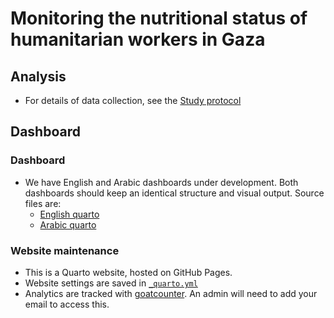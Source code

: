 # Monitoring the nutritional status of humanitarian workers in Gaza

## Analysis

- For details of data collection, see the [Study protocol](protocol.qmd)

## Dashboard

### Dashboard

- We have English and Arabic dashboards under development. Both dashboards should keep an identical structure and visual output. Source files are:
  - [English quarto](index.qmd)
  - [Arabic quarto](arabic.qmd)

### Website maintenance

- This is a Quarto website, hosted on GitHub Pages.
- Website settings are saved in [`_quarto.yml`](_quarto.yml)
- Analytics are tracked with [goatcounter](https://gaza-response.goatcounter.com/settings/users). An admin will need to add your email to access this.
